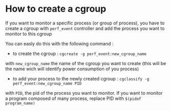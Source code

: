 # How to create a cgroup

If you want to monitor a specific process (or group of process), you have to
create a cgroup with `perf_event` controller and add the process you want to
monitor to this cgroup

You can easly do this with the following command :

- to create the cgroup : `cgcreate -g perf_event:new_cgroup_name`

with `new_cgroup_name` the name of the cgroup you want to create (this will be the name wich will identify power consumption of you process)

- to add your process to the newly created cgroup : `cgclassify -g perf_event:new_cgroup_name PID`

with `PID`, the pid of the process you want to monitor. If you want to monitor a
program composed of many process, replace PID with `$(pidof program_name)`
